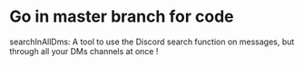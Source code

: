 # Go in master branch for code

searchInAllDms: A tool to use the Discord search function on messages, but through all your DMs channels at once !
